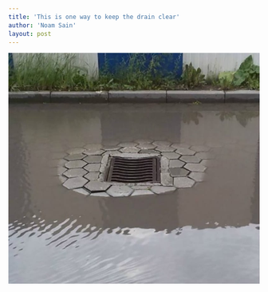 ```yaml
---
title: 'This is one way to keep the drain clear'
author: 'Noam Sain'
layout: post
---
```


![](/assets/2020/2020-12-clear-drain.jpg)
